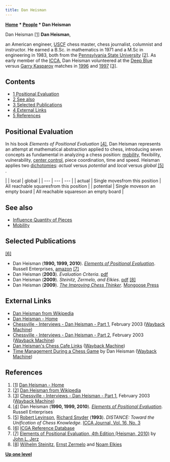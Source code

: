 ```yaml
---
title: Dan Heisman
---
```

**[Home](Home "Home") * [People](People "People") * Dan Heisman**

[](File:DanHeisman.jpg) Dan Heisman <a id="cite-note-1" href="#cite-ref-1">[1]</a>
**Dan Heisman**,

an American engineer, [USCF](https://en.wikipedia.org/wiki/United_States_Chess_Federation) chess master, chess journalist,
columnist and instructor. He earned a B.Sc. in mathematics in 1971 and a M.Sc in engineering in 1983, both from the [Pennsylvania State University](https://en.wikipedia.org/wiki/Pennsylvania_State_University) <a id="cite-note-2" href="#cite-ref-2">[2]</a>.
As early member of the [ICCA](ICCA "ICCA"), Dan Heisman volunteered at the [Deep Blue](Deep_Blue "Deep Blue") versus [Garry Kasparov](Garry_Kasparov "Garry Kasparov") matches in [1996](Kasparov_versus_Deep_Blue_1996 "Kasparov versus Deep Blue 1996") and [1997](Kasparov_versus_Deep_Blue_1997 "Kasparov versus Deep Blue 1997") <a id="cite-note-3" href="#cite-ref-3">[3]</a>.

## Contents

- [1 Positional Evaluation](#positional-evaluation)
- [2 See also](#see-also)
- [3 Selected Publications](#selected-publications)
- [4 External Links](#external-links)
- [5 References](#references)

## Positional Evaluation

In his book *Elements of Positional Evaluation* <a id="cite-note-4" href="#cite-ref-4">[4]</a>, Dan Heisman
represents an attempt at mathematical abstraction applied to chess, introducing seven concepts as fundamental in analyzing a chess position: [mobility](Mobility "Mobility"), flexibility, vulnerability, [center control](Center_Control "Center Control"), piece coordination, time and speed.
Heisman applies two [dichotomies](https://en.wikipedia.org/wiki/Dichotomy): *actual* versus *potential* and *local* versus *global* <a id="cite-note-5" href="#cite-ref-5">[5]</a> .

|  |  local
|  global
|
| --- | --- | --- |
|  actual
|  Single movesfrom this position
|  All reachable squaresfrom this position
|
|  potential
|  Single moveson an empty board
|  All reachable squareson an empty board
|

## See also

- [Influence Quantity of Pieces](Influence_Quantity_of_Pieces "Influence Quantity of Pieces")
- [Mobility](Mobility "Mobility")

## Selected Publications

<a id="cite-note-6" href="#cite-ref-6">[6]</a>

- Dan Heisman (**1990, 1999, 2010**). *[Elements of Positional Evaluation](https://www.danheisman.com/elements-of-positional-evaluation.html)*. Russell Enterprises, [amazon](https://www.amazon.com/Elements-Positional-Evaluation-Pieces-Their/dp/1888690585) <a id="cite-note-7" href="#cite-ref-7">[7]</a>
- Dan Heisman (**2003**). *Evaluation Criteria*. [pdf](http://web.archive.org/web/20101205141047/http://www.chesscafe.com/text/heisman27.pdf)
- Dan Heisman (**2009**). *Steinitz, Zermelo, and Elkies*. [pdf](http://web.archive.org/web/20110514132222/http://www.chesscafe.com/text/skittles358.pdf) <a id="cite-note-8" href="#cite-ref-8">[8]</a>
- Dan Heisman (**2009**). *[The Improving Chess Thinker](https://www.danheisman.com/the-improving-chess-thinker.html)*. [Mongoose Press](https://mongoosepress.com/)

## External Links

- [Dan Heisman from Wikipedia](https://en.wikipedia.org/wiki/Dan_Heisman)
- [Dan Heisman - Home](https://www.danheisman.com/)
- [Chessville - Interviews - Dan Heisman - Part 1](http://web.archive.org/web/20070204023455/http://www.chessville.com/editorials/Interviews/Heisman_Part_1.htm), February 2003 ([Wayback Machine](https://en.wikipedia.org/wiki/Wayback_Machine))
- [Chessville - Interviews - Dan Heisman - Part 2](http://web.archive.org/web/20070203205428/http://www.chessville.com/Editorials/Interviews/Heisman_Part_2.htm), February 2003 ([Wayback Machine](https://en.wikipedia.org/wiki/Wayback_Machine))
- [Dan Heisman's Chess Cafe Links](http://web.archive.org/web/20100316210428/http://home.comcast.net/~danheisman/Articles/Novice_Nook_Links.htm) ([Wayback Machine](https://en.wikipedia.org/wiki/Wayback_Machine))
- [Time Management During a Chess Game](http://web.archive.org/web/20100615030345/http://www.chesscafe.com/text/time.txt) by Dan Heisman ([Wayback Machine](https://en.wikipedia.org/wiki/Wayback_Machine))

## References

1. <a id="cite-ref-1" href="#cite-note-1">[1]</a> [Dan Heisman - Home](https://www.danheisman.com/)
1. <a id="cite-ref-2" href="#cite-note-2">[2]</a> [Dan Heisman from Wikipedia](https://en.wikipedia.org/wiki/Dan_Heisman)
1. <a id="cite-ref-3" href="#cite-note-3">[3]</a> [Chessville - Interviews - Dan Heisman - Part 1](http://web.archive.org/web/20070204023455/http://www.chessville.com/editorials/Interviews/Heisman_Part_1.htm), February 2003 ([Wayback Machine](https://en.wikipedia.org/wiki/Wayback_Machine))
1. <a id="cite-ref-4" href="#cite-note-4">[4]</a> Dan Heisman (**1990, 1999, 2010**). *[Elements of Positional Evaluation](https://www.danheisman.com/elements-of-positional-evaluation.html)*. Russell Enterprises
1. <a id="cite-ref-5" href="#cite-note-5">[5]</a> [Robert Levinson](Robert_Levinson "Robert Levinson"), [Richard Snyder](Richard_Snyder "Richard Snyder") (**1993**). *DISTANCE: Toward the Unification of Chess Knowledge*. [ICCA Journal, Vol. 16, No. 3](ICGA_Journal#16_3 "ICGA Journal")
1. <a id="cite-ref-6" href="#cite-note-6">[6]</a> [ICGA Reference Database](ICGA_Journal#RefDB "ICGA Journal")
1. <a id="cite-ref-7" href="#cite-note-7">[7]</a> [Elements of Positional Evaluation, 4th Edition (Heisman, 2010)](https://www.johnljerz.com/superduper/tlxdownloadsiteMAIN/id903.html) by [John L. Jerz](John_L._Jerz "John L. Jerz")
1. <a id="cite-ref-8" href="#cite-note-8">[8]</a> [Wilhelm Steinitz](https://en.wikipedia.org/wiki/Wilhelm_Steinitz), [Ernst Zermelo](Ernst_Zermelo "Ernst Zermelo") and [Noam Elkies](Noam_Elkies "Noam Elkies")

**[Up one level](People "People")**

